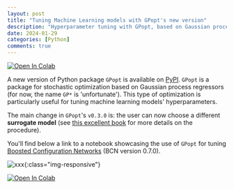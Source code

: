 ```yaml
---
layout: post
title: "Tuning Machine Learning models with GPopt's new version"
description: "Hyperparameter tuning with GPopt, based on Gaussian processes"
date: 2024-01-29
categories: [Python]
comments: true
---
```


<span>
  <a target="_blank" rel="noreferrer noopener" href="https://colab.research.google.com/github/Techtonique/GPopt/blob/main/GPopt/demo/thierrymoudiki_20240129_tuning_BCN_classifier.ipynb">
    <img style="width: inherit;" src="https://colab.research.google.com/assets/colab-badge.svg" alt="Open In Colab"/>
  </a>
</span>


A new version of Python package `GPopt` is available on [PyPI](https://pypi.org/project/gpopt/). `GPopt` is a package for stochastic optimization based on Gaussian process regressors (for now, the name `GP*` is 'unfortunate'). This type of optimization is particularly useful for tuning machine learning models' hyperparameters.

The main change in `GPopt`'s `v0.3.0` is: the user can now choose a different **surrogate model** (see [this excellent book](https://bayesoptbook.com/) for more details on the procedure). 

You'll find below a link to a notebook showcasing the use of `GPopt` for tuning [Boosted Configuration Networks](https://thierrymoudiki.github.io/blog/2022/10/05/python/explainableml/interpretation-and-PI-for-BCN) (BCN version 0.7.0).

![xxx]({{base}}/images/2024-01-29/2024-01-29-image1.png){:class="img-responsive"}        

<span>
  <a target="_blank" rel="noreferrer noopener" href="https://colab.research.google.com/github/Techtonique/GPopt/blob/main/GPopt/demo/thierrymoudiki_20240129_tuning_BCN_classifier.ipynb">
    <img style="width: inherit;" src="https://colab.research.google.com/assets/colab-badge.svg" alt="Open In Colab"/>
  </a>
</span>

